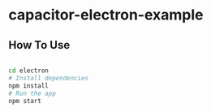 # capacitor-electron-example

## How To Use

```bash

cd electron
# Install dependencies
npm install
# Run the app
npm start
```
